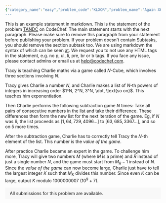 ```yaml
---
{"category_name":"easy","problem_code":"KLXOR","problem_name":"Again XOR problem","problemComponents":{"constraints":"- $1 \\leq T \\leq 10$\n- $1 \\leq K \\le N \\leq 2 \\cdot 10^5$\n- $|S| = N$\n- $S$ only contains characters `0` and `1`.\n","constraintsState":true,"subtasks":"\n","subtasksState":false,"inputFormat":"- The first line of the input contains an integer $T$ - the number of test cases. The test cases then follow.\n- The first line of each test case contains two integers $N$ and $K$.\n- The second line of each test case contains a binary string $S$ of size $N$.\n","inputFormatState":true,"outputFormat":"For each test case, output on a single line number of `1` bits in the XOR of all substrings of size $K$ of $S$.\n","outputFormatState":true,"sampleTestCases":{"0":{"id":1,"input":"4\n4 1\n1010\n4 2\n1001\n4 3\n1111\n4 4\n0110\n","output":"0\n2\n0\n2\n","explanation":"- **Test case $1$**: All $1$-sized substrings of $S$ are:\n    - `0`\n    - `1`\n    - `1`\n    - `0`\n\nThe XOR of these strings is `0`, therefore the number of `1` bits is $0$.\n- **Test case $2$**: All $2$-sized substrings of $S$ are:\n    - `10`\n    - `00`\n    - `01`\n\nThe XOR of these strings is `11`, therefore the number of `1` bits is $2$.\n- **Test case $3$**: All $3$-sized substrings of $S$ are:\n    - `111`\n    - `111`\n\nThe XOR of these strings is `000`, therefore the number of `1` bits is $0$.\n- **Test case $4$**: All $4$-sized substrings of $S$ are:\n    - `0110`\n\nThe XOR of these strings is `0110`, therefore the number of `1` bits is $2$.","isDeleted":false}}},"video_editorial_url":"https://youtu.be/hfI0ztbExkk","languages_supported":{"0":"CPP14","1":"C","2":"JAVA","3":"PYTH 3.6","4":"CPP17","5":"PYTH","6":"PYP3","7":"CS2","8":"ADA","9":"PYPY","10":"TEXT","11":"PAS fpc","12":"NODEJS","13":"RUBY","14":"PHP","15":"GO","16":"HASK","17":"TCL","18":"PERL","19":"SCALA","20":"LUA","21":"kotlin","22":"BASH","23":"JS","24":"LISP sbcl","25":"rust","26":"PAS gpc","27":"BF","28":"CLOJ","29":"R","30":"D","31":"CAML","32":"FORT","33":"ASM","34":"swift","35":"FS","36":"WSPC","37":"LISP clisp","38":"SQL","39":"SCM guile","40":"PERL6","41":"ERL","42":"CLPS","43":"ICK","44":"NICE","45":"PRLG","46":"ICON","47":"COB","48":"SCM chicken","49":"PIKE","50":"SCM qobi","51":"ST","52":"SQLQ","53":"NEM"},"max_timelimit":1,"source_sizelimit":50000,"problem_author":"manoj_vajpeyi","problem_tester":"","date_added":"27-11-2021","tags":{"0":"cdrv2021","1":"manoj_vajpeyi"},"problem_difficulty_level":"Unavailable","best_tag":"","editorial_url":"https://discuss.codechef.com/problems/KLXOR","time":{"view_start_date":1640885400,"submit_start_date":1640885400,"visible_start_date":1640885400,"end_date":1735669800},"is_direct_submittable":false,"problemDiscussURL":"https://discuss.codechef.com/search?q=KLXOR","is_proctored":false,"visitedContests":{},"layout":"problem"}
---
```

This is an example statement in markdown. This is the statement of the problem [TANDC](https://codechef.com/problems/TANDC) on CodeChef. The main statement starts with the next paragraph. Please make sure to remove this paragraph from your statement before publishing your problem. If your problem doesn't contain Subtasks, you should remove the section subtask too. We are using markdown the syntax of which can be seen [at](https://github.com/showdownjs/showdown/wiki/Showdown's-Markdown-syntax). We request you to not use any HTML tags in the statement, e.g. no p, ul, li, pre, br or b tags. If you face any issue, please contact admins or email us at help@codechef.com.

Tracy is teaching Charlie maths via a game called $N$-Cube, which involves three sections involving $N$.

Tracy gives Charlie a number $N$, and Charlie makes a list of $N$-th powers of integers in increasing order $1^N, 2^N, 3^N, \dot, \text{so on}$. This teaches him exponentiation.

Then Charlie performs the following subtraction game $N$ times: Take all pairs of consecutive numbers in the list and take their difference. These differences then form the new list for the next iteration of the game. Eg, if $N$ was 6, the list proceeds as $[1, 64, 729, 4096 ... ]$ to $[63, 685, 3367 ...]$, and so on $5$ more times.

After the subtraction game, Charlie has to correctly tell Tracy the $N$-th element of the list. This number is the *value of the game*.

After practice Charlie became an expert in the game. To challenge him more, Tracy will give two numbers $M$ (where $M$ is a prime) and $R$ instead of just a single number $N$, and the game must start from $M_R - 1$ instead of $N$. Since the *value of the game* can now become large, Charlie just have to tell the largest integer $K$ such that $M_K$ divides this number. Since even $K$ can be large, output $K$ modulo 1000000007 ($10^9 + 7$).

<aside style='background: #f8f8f8;padding: 10px 15px;'><div>All submissions for this problem are available.</div></aside>